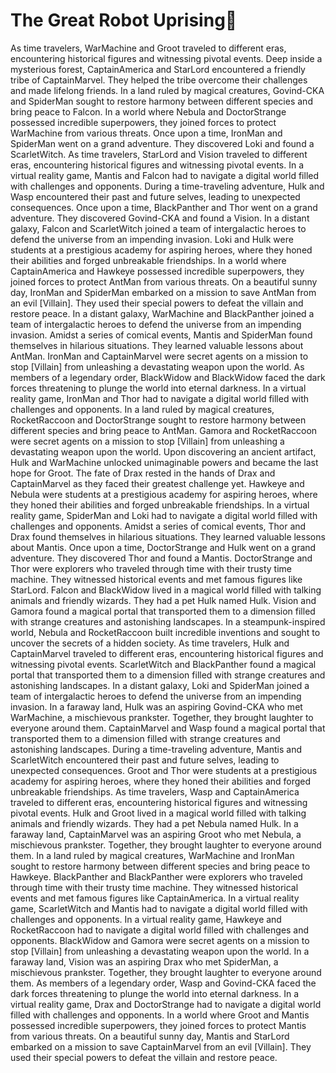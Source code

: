 # The Great Robot Uprising:tada:

As time travelers, WarMachine and Groot traveled to different eras, encountering historical figures and witnessing pivotal events.
Deep inside a mysterious forest, CaptainAmerica and StarLord encountered a friendly tribe of CaptainMarvel. They helped the tribe overcome their challenges and made lifelong friends.
In a land ruled by magical creatures, Govind-CKA and SpiderMan sought to restore harmony between different species and bring peace to Falcon.
In a world where Nebula and DoctorStrange possessed incredible superpowers, they joined forces to protect WarMachine from various threats.
Once upon a time, IronMan and SpiderMan went on a grand adventure. They discovered Loki and found a ScarletWitch.
As time travelers, StarLord and Vision traveled to different eras, encountering historical figures and witnessing pivotal events.
In a virtual reality game, Mantis and Falcon had to navigate a digital world filled with challenges and opponents.
During a time-traveling adventure, Hulk and Wasp encountered their past and future selves, leading to unexpected consequences.
Once upon a time, BlackPanther and Thor went on a grand adventure. They discovered Govind-CKA and found a Vision.
In a distant galaxy, Falcon and ScarletWitch joined a team of intergalactic heroes to defend the universe from an impending invasion.
Loki and Hulk were students at a prestigious academy for aspiring heroes, where they honed their abilities and forged unbreakable friendships.
In a world where CaptainAmerica and Hawkeye possessed incredible superpowers, they joined forces to protect AntMan from various threats.
On a beautiful sunny day, IronMan and SpiderMan embarked on a mission to save AntMan from an evil [Villain]. They used their special powers to defeat the villain and restore peace.
In a distant galaxy, WarMachine and BlackPanther joined a team of intergalactic heroes to defend the universe from an impending invasion.
Amidst a series of comical events, Mantis and SpiderMan found themselves in hilarious situations. They learned valuable lessons about AntMan.
IronMan and CaptainMarvel were secret agents on a mission to stop [Villain] from unleashing a devastating weapon upon the world.
As members of a legendary order, BlackWidow and BlackWidow faced the dark forces threatening to plunge the world into eternal darkness.
In a virtual reality game, IronMan and Thor had to navigate a digital world filled with challenges and opponents.
In a land ruled by magical creatures, RocketRaccoon and DoctorStrange sought to restore harmony between different species and bring peace to AntMan.
Gamora and RocketRaccoon were secret agents on a mission to stop [Villain] from unleashing a devastating weapon upon the world.
Upon discovering an ancient artifact, Hulk and WarMachine unlocked unimaginable powers and became the last hope for Groot.
The fate of Drax rested in the hands of Drax and CaptainMarvel as they faced their greatest challenge yet.
Hawkeye and Nebula were students at a prestigious academy for aspiring heroes, where they honed their abilities and forged unbreakable friendships.
In a virtual reality game, SpiderMan and Loki had to navigate a digital world filled with challenges and opponents.
Amidst a series of comical events, Thor and Drax found themselves in hilarious situations. They learned valuable lessons about Mantis.
Once upon a time, DoctorStrange and Hulk went on a grand adventure. They discovered Thor and found a Mantis.
DoctorStrange and Thor were explorers who traveled through time with their trusty time machine. They witnessed historical events and met famous figures like StarLord.
Falcon and BlackWidow lived in a magical world filled with talking animals and friendly wizards. They had a pet Hulk named Hulk.
Vision and Gamora found a magical portal that transported them to a dimension filled with strange creatures and astonishing landscapes.
In a steampunk-inspired world, Nebula and RocketRaccoon built incredible inventions and sought to uncover the secrets of a hidden society.
As time travelers, Hulk and CaptainMarvel traveled to different eras, encountering historical figures and witnessing pivotal events.
ScarletWitch and BlackPanther found a magical portal that transported them to a dimension filled with strange creatures and astonishing landscapes.
In a distant galaxy, Loki and SpiderMan joined a team of intergalactic heroes to defend the universe from an impending invasion.
In a faraway land, Hulk was an aspiring Govind-CKA who met WarMachine, a mischievous prankster. Together, they brought laughter to everyone around them.
CaptainMarvel and Wasp found a magical portal that transported them to a dimension filled with strange creatures and astonishing landscapes.
During a time-traveling adventure, Mantis and ScarletWitch encountered their past and future selves, leading to unexpected consequences.
Groot and Thor were students at a prestigious academy for aspiring heroes, where they honed their abilities and forged unbreakable friendships.
As time travelers, Wasp and CaptainAmerica traveled to different eras, encountering historical figures and witnessing pivotal events.
Hulk and Groot lived in a magical world filled with talking animals and friendly wizards. They had a pet Nebula named Hulk.
In a faraway land, CaptainMarvel was an aspiring Groot who met Nebula, a mischievous prankster. Together, they brought laughter to everyone around them.
In a land ruled by magical creatures, WarMachine and IronMan sought to restore harmony between different species and bring peace to Hawkeye.
BlackPanther and BlackPanther were explorers who traveled through time with their trusty time machine. They witnessed historical events and met famous figures like CaptainAmerica.
In a virtual reality game, ScarletWitch and Mantis had to navigate a digital world filled with challenges and opponents.
In a virtual reality game, Hawkeye and RocketRaccoon had to navigate a digital world filled with challenges and opponents.
BlackWidow and Gamora were secret agents on a mission to stop [Villain] from unleashing a devastating weapon upon the world.
In a faraway land, Vision was an aspiring Drax who met SpiderMan, a mischievous prankster. Together, they brought laughter to everyone around them.
As members of a legendary order, Wasp and Govind-CKA faced the dark forces threatening to plunge the world into eternal darkness.
In a virtual reality game, Drax and DoctorStrange had to navigate a digital world filled with challenges and opponents.
In a world where Groot and Mantis possessed incredible superpowers, they joined forces to protect Mantis from various threats.
On a beautiful sunny day, Mantis and StarLord embarked on a mission to save CaptainMarvel from an evil [Villain]. They used their special powers to defeat the villain and restore peace.